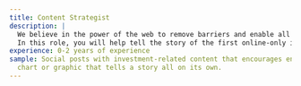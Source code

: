 ```yaml
---
title: Content Strategist
description: |
  We believe in the power of the web to remove barriers and enable all investors direct access to the best investment opportunities.
  In this role, you will help tell the story of the first online-only investment brand of its kind. You will help develop both short- and long-form content across modern channels. You enjoy experimenting within new formats of investor discovery.
experience: 0-2 years of experience
sample: Social posts with investment-related content that encourages engagement. A
  chart or graphic that tells a story all on its own.
---
```



